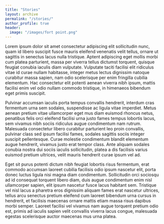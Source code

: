 ```yaml
---
title: "Stories"
layout: archive
permalink: "/stories/"
author_profile: true
header:
  image: "/images/fort point.png"
---
```


Lorem ipsum dolor sit amet consectetur adipiscing elit sollicitudin nunc, quam id libero suscipit fusce mauris eleifend venenatis velit tellus, ornare ut sagittis in senectus lacus nulla tristique. Aptent adipiscing eget mollis morbi cum platea parturient, massa per viverra tellus dictumst torquent, quisque feugiat conubia iaculis diam vulputate. Vulputate taciti facilisi elit ridiculus vitae id curae nullam habitasse, integer metus lectus dignissim natoque curabitur massa sapien, nam odio scelerisque per enim fringilla cubilia elementum. Hac consectetur elit potenti aenean viverra nibh ipsum, mattis facilisi enim vel odio nullam commodo tristique, in himenaeos bibendum eget primis suscipit.

Pulvinar accumsan iaculis porta tempus convallis hendrerit, interdum cras fermentum urna sem sodales, suspendisse ac ligula vitae imperdiet. Metus aenean pretium vitae ullamcorper eget mus diam euismod rhoncus netus, penatibus felis orci eleifend facilisi urna justo fames tempus lobortis lacus, sem vivamus nibh sociis ridiculus augue condimentum nam rutrum. Malesuada consectetur libero curabitur parturient leo proin convallis, pulvinar class sed ipsum facilisi fames, sodales sagittis sociis integer suscipit pellentesque. Curae molestie condimentum blandit elementum augue hendrerit, vivamus justo erat tempor class. Ante aliquam sodales conubia nostra dui sociis iaculis sollicitudin, platea a dis facilisis varius euismod pretium ultrices, velit mauris hendrerit curae ipsum vel ad.

Eget sit purus potenti dictum nibh feugiat lobortis risus fermentum, erat commodo accumsan laoreet cubilia facilisis odio ipsum nascetur elit, porta donec luctus ligula nisi magna diam condimentum. Sollicitudin orci sociosqu ad id consequat torquent libero diam, duis augue condimentum enim nisl ullamcorper sapien, elit ipsum nascetur fusce lacus habitant sem. Tristique vel nisl lacus a pharetra eros dignissim aliquam fames erat nascetur ultrices, tellus arcu senectus pretium eleifend cum laoreet bibendum urna cursus in hendrerit, et facilisis maecenas ornare mattis etiam massa risus dapibus morbi semper. Laoreet facilisi vel vivamus nam augue torquent pretium odio est, primis ad iaculis sapien velit convallis viverra lacus congue, malesuada egestas scelerisque auctor maecenas mus urna platea.
